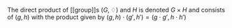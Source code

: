 The direct product of [[group]]s $(G,\diamondsuit)$ and $H$ is denoted $G \times H$ and consists of $(g,h)$ with the product given by $(g,h)\cdot(g',h')=(g \cdot g', h \cdot h')$